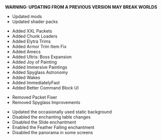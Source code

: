 **WARNING: UPDATING FROM A PREVIOUS VERSION MAY BREAK WORLDS**

- Updated mods
- Updated shader packs


* Added XXL Packets
* Added Chunk Loaders
* Added Elytra Trims
* Added Armor Trim Item Fix
* Added Amecs
* Added Ultris: Boss Expansion
* Added Joy of Painting
* Added Immersive Paintings
* Added Spyglass Astronomy
* Added Wakes
* Added ImmediatelyFast
* Added Better Command Block UI


- Removed Packet Fixer
- Removed Spyglass Improvements


* Updated the occasionally used static background
* Disabled the enchanting table changes
* Disabled the Slide enchantment
* Enabled the Feather Falling enchantment
* Disabled the panorama in some screens